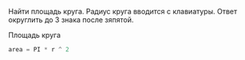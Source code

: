 Найти площадь круга. Радиус круга вводится с клавиатуры. Ответ округлить до 3 знака после зяпятой.

Площадь круга 

```python
area = PI * r ^ 2
```
